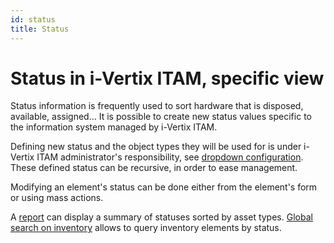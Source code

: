 ```yaml
---
id: status
title: Status
---
```


# Status in i-Vertix ITAM, specific view

Status information is frequently used to sort hardware that is disposed,
available, assigned... It is possible to create new status values
specific to the information system managed by i-Vertix ITAM.

Defining new status and the object types they will be used for is under
i-Vertix ITAM administrator's responsibility, see
[dropdown configuration](/asset-management/modules/configuration/dropdowns). These defined status can be recursive, in order to ease
management.

Modifying an element's status can be done either from the element's
form or using mass actions.

A [report](gestion-rapports) can display
a summary of statuses sorted by asset types.
[Global search on inventory](recherche-globale-inventaire) allows to query inventory elements by status.

